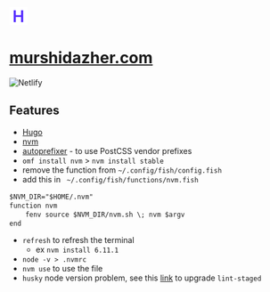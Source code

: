 ![murshid](https://raw.githubusercontent.com/murshidazher/murshid/master/themes/murshid-starter/static/img/favicon.png)

# [murshidazher.com](https://reverent-brattain-0761ea.netlify.app/)

![Netlify](https://img.shields.io/netlify/5bb22eef-8559-4079-be63-e42c63f63770?style=flat-square)

## Features

- [Hugo](https://gohugo.io/)
- [nvm](https://github.com/nvm-sh/nvm#installation-and-update)
- [autoprefixer](https://github.com/postcss/autoprefixer) - to use PostCSS vendor prefixes
- `omf install nvm` > `nvm install stable`
- remove the function from `~/.config/fish/config.fish`
- add this in ` ~/.config/fish/functions/nvm.fish`

```
$NVM_DIR="$HOME/.nvm"
function nvm
    fenv source $NVM_DIR/nvm.sh \; nvm $argv
end
```

- `refresh` to refresh the terminal
  - ex `nvm install 6.11.1`
- `node -v > .nvmrc`
- `nvm use` to use the file
- `husky` node version problem, see this [link](https://github.com/typicode/husky/issues/247) to upgrade `lint-staged`

